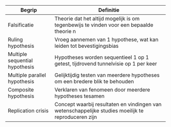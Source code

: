 | Begrip                         | Definitie                                                                                           |
| ------------------------------ | --------------------------------------------------------------------------------------------------- |
| Falsificatie                   | Theorie dat het altijd mogelijk is om tegenbewijs te vinden voor een bepaalde theorie n             |
| Ruling hypothesis              | Vroeg aannemen van 1 hypothese, wat kan leiden tot bevestigingsbias                                 |
| Multiple sequential hypothesis | Hypotheses worden sequentieel 1 op 1 getest, tijdrovend tunnelvisie op 1 per keer                   |
| Multiple parallel hypothesis   | Gelijktijdig testen van meerdere hypotheses om een bredere blik te behouden                         |
| Composite hypothesis           | Verklaren van fenomeen door meerdere hypotheses tesamen                                             |
| Replication crisis             | Concept waarbij resultaten en vindingen van wetenschappelijke studies moeilijk te reproduceren zijn |
